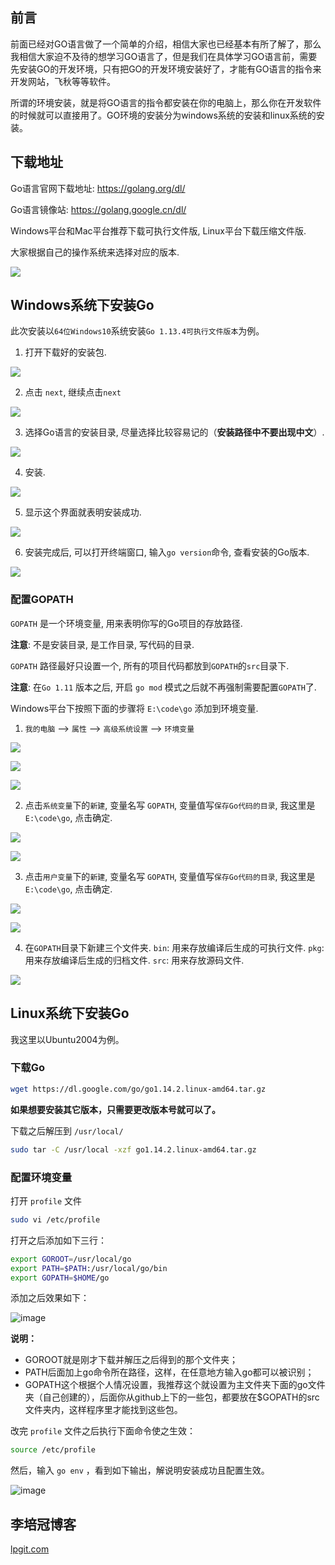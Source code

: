 ## 前言

前面已经对GO语言做了一个简单的介绍，相信大家也已经基本有所了解了，那么我相信大家迫不及待的想学习GO语言了，但是我们在具体学习GO语言前，需要先安装GO的开发环境，只有把GO的开发环境安装好了，才能有GO语言的指令来开发网站，飞秋等等软件。

所谓的环境安装，就是将GO语言的指令都安装在你的电脑上，那么你在开发软件的时候就可以直接用了。GO环境的安装分为windows系统的安装和linux系统的安装。

## 下载地址

Go语言官网下载地址: https://golang.org/dl/

Go语言镜像站: https://golang.google.cn/dl/

Windows平台和Mac平台推荐下载可执行文件版, Linux平台下载压缩文件版.

大家根据自己的操作系统来选择对应的版本.

![](https://i.loli.net/2019/11/22/5sBZMO4wAqvbFN8.png)

## Windows系统下安装Go

此次安装以`64位Windows10`系统安装`Go 1.13.4可执行文件版本`为例。

1. 打开下载好的安装包.

![](https://i.loli.net/2019/11/22/Lwc1JDyOkrIvdRm.png)

2. 点击 `next`, 继续点击`next`

![](https://i.loli.net/2019/11/22/FaRbC8kyPBYOZj4.png)

3. 选择Go语言的安装目录, 尽量选择比较容易记的（**安装路径中不要出现中文**）.

![](https://i.loli.net/2019/11/22/bD7udMQY5P8yNgC.png)

4. 安装.

![](https://i.loli.net/2019/11/22/t6IA1LCSKJX9eca.png)

5. 显示这个界面就表明安装成功.

![](https://i.loli.net/2019/11/22/HJnf2ctT5rEX61q.png)

6. 安装完成后, 可以打开终端窗口, 输入`go version`命令, 查看安装的Go版本.

![](https://i.loli.net/2019/11/22/Xwtnrf4y8qvclmz.png)

### 配置GOPATH

`GOPATH` 是一个环境变量, 用来表明你写的Go项目的存放路径. 

**注意**: 不是安装目录, 是工作目录, 写代码的目录.

`GOPATH` 路径最好只设置一个, 所有的项目代码都放到`GOPATH`的`src`目录下.

**注意**: 在`Go 1.11` 版本之后, 开启 `go mod` 模式之后就不再强制需要配置`GOPATH`了.

Windows平台下按照下面的步骤将 `E:\code\go` 添加到环境变量.

1. `我的电脑` --> `属性` --> `高级系统设置` --> `环境变量`

![](https://i.loli.net/2019/11/22/dMSlwrEJv6ynmN5.png)

![](https://i.loli.net/2019/11/22/7dXM1WZBpPHoRzl.png)

![](https://i.loli.net/2019/11/22/kdILnl19JtgWsDC.png)

2. 点击`系统变量`下的`新建`, 变量名写 `GOPATH`, 变量值写`保存Go代码的目录`, 我这里是`E:\code\go`, 点击确定.

![](https://i.loli.net/2019/11/22/ioEGy7thklDudwF.png)

![](https://i.loli.net/2019/11/22/xDoVfecFsh2duJz.png)

3. 点击`用户变量`下的`新建`, 变量名写 `GOPATH`, 变量值写`保存Go代码的目录`, 我这里是`E:\code\go`, 点击确定.

![](https://i.loli.net/2019/11/22/O8UQFxNTgvbWecn.png)

![](https://i.loli.net/2019/11/22/27ploQDRbiLPWAm.png)

4. 在`GOPATH`目录下新建三个文件夹. `bin`: 用来存放编译后生成的可执行文件. `pkg`: 用来存放编译后生成的归档文件. `src`: 用来存放源码文件.

![](https://i.loli.net/2019/11/22/p8OeyIs4BXTMhvK.png)

## Linux系统下安装Go

我这里以Ubuntu2004为例。

### 下载Go

```bash
wget https://dl.google.com/go/go1.14.2.linux-amd64.tar.gz
```

**如果想要安装其它版本，只需要更改版本号就可以了。**

下载之后解压到 `/usr/local/`

```bash
sudo tar -C /usr/local -xzf go1.14.2.linux-amd64.tar.gz
```

### 配置环境变量

打开 `profile` 文件

```bash
sudo vi /etc/profile
```

打开之后添加如下三行：

```bash
export GOROOT=/usr/local/go
export PATH=$PATH:/usr/local/go/bin
export GOPATH=$HOME/go
```

添加之后效果如下：

![image](https://i.loli.net/2020/05/11/4uzibFIHqV9D3Za.png)

**说明：**

- GOROOT就是刚才下载并解压之后得到的那个文件夹；
- PATH后面加上go命令所在路径，这样，在任意地方输入go都可以被识别；
- GOPATH这个根据个人情况设置，我推荐这个就设置为主文件夹下面的go文件夹（自己创建的），后面你从github上下的一些包，都要放在$GOPATH的src文件夹内，这样程序里才能找到这些包。

改完 `profile` 文件之后执行下面命令使之生效：

```bash
source /etc/profile
```

然后，输入 `go env` ，看到如下输出，解说明安装成功且配置生效。

![image](https://i.loli.net/2020/05/11/S7a4GoRxtNB8yuw.png)

## 李培冠博客

[lpgit.com](https://lpgit.com)
